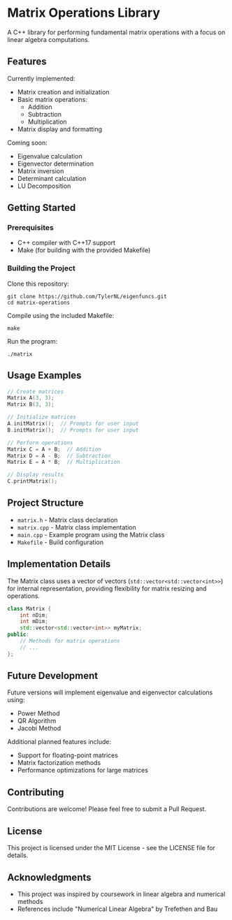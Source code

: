 # Matrix Operations Library

A C++ library for performing fundamental matrix operations with a focus on linear algebra computations.

## Features

Currently implemented:
- Matrix creation and initialization
- Basic matrix operations:
  - Addition
  - Subtraction
  - Multiplication
- Matrix display and formatting

Coming soon:
- Eigenvalue calculation
- Eigenvector determination
- Matrix inversion
- Determinant calculation
- LU Decomposition

## Getting Started

### Prerequisites

- C++ compiler with C++17 support
- Make (for building with the provided Makefile)

### Building the Project

Clone this repository:
```
git clone https://github.com/TylerNL/eigenfuncs.git
cd matrix-operations
```

Compile using the included Makefile:
```
make
```

Run the program:
```
./matrix
```

## Usage Examples

```cpp
// Create matrices
Matrix A(3, 3);
Matrix B(3, 3);

// Initialize matrices
A.initMatrix();  // Prompts for user input
B.initMatrix();  // Prompts for user input

// Perform operations
Matrix C = A + B;  // Addition
Matrix D = A - B;  // Subtraction
Matrix E = A * B;  // Multiplication

// Display results
C.printMatrix();
```

## Project Structure

- `matrix.h` - Matrix class declaration
- `matrix.cpp` - Matrix class implementation
- `main.cpp` - Example program using the Matrix class
- `Makefile` - Build configuration

## Implementation Details

The Matrix class uses a vector of vectors (`std::vector<std::vector<int>>`) for internal representation, providing flexibility for matrix resizing and operations.

```cpp
class Matrix {
    int nDim;
    int mDim;
    std::vector<std::vector<int>> myMatrix;
public:
    // Methods for matrix operations
    // ...
};
```

## Future Development

Future versions will implement eigenvalue and eigenvector calculations using:
- Power Method
- QR Algorithm
- Jacobi Method

Additional planned features include:
- Support for floating-point matrices
- Matrix factorization methods
- Performance optimizations for large matrices

## Contributing

Contributions are welcome! Please feel free to submit a Pull Request.

## License

This project is licensed under the MIT License - see the LICENSE file for details.

## Acknowledgments

- This project was inspired by coursework in linear algebra and numerical methods
- References include "Numerical Linear Algebra" by Trefethen and Bau
